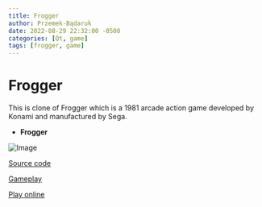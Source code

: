 ```yaml
---
title: Frogger
author: Przemek-Bądaruk
date: 2022-08-29 22:32:00 -0500
categories: [Qt, game]
tags: [frogger, game]
---
```


# Frogger
This is clone of Frogger which is a 1981 arcade action game developed by Konami and manufactured by Sega.


* **Frogger**

![Image](https://user-images.githubusercontent.com/28188300/187192736-c020acd3-edfd-43e8-9915-c2f96a830ff9.png)

[Source code](https://github.com/Przemekkkth/Frogger_Qt-Cpp)

[Gameplay](https://youtu.be/PUZY0EbKDO4)

[Play online](/assets/games/frogger/index.html)


